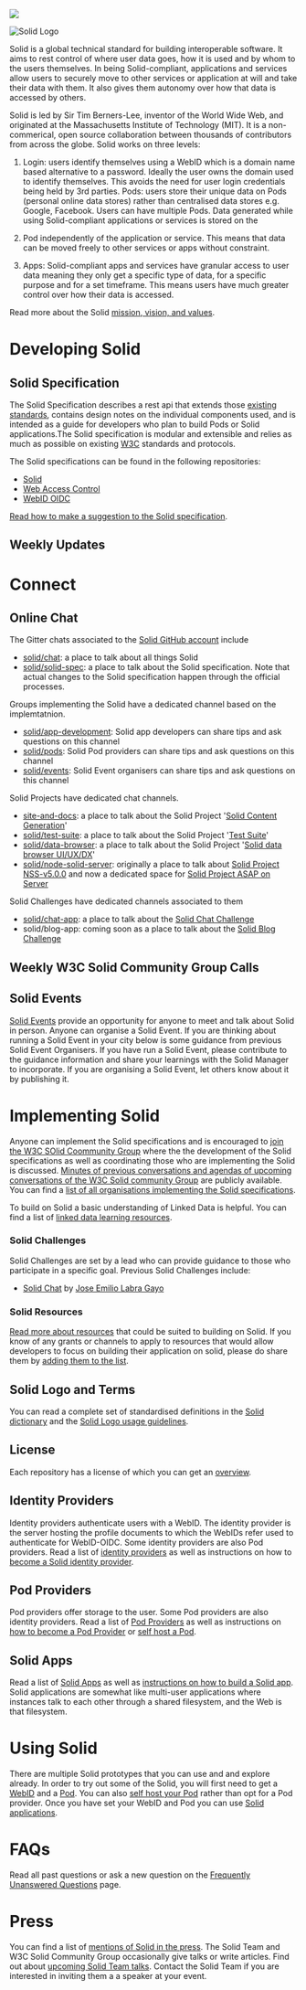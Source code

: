 [![](https://img.shields.io/badge/project-Solid-7C4DFF.svg?style=flat-square)](https://github.com/solid/solid)

![Solid Logo](https://avatars3.githubusercontent.com/u/14262490?v=3&s=200)

Solid is a global technical standard for building interoperable software. It aims to rest control of where user data goes, how it is used and by whom to the users themselves. In being Solid-compliant, applications and services allow users to securely move to other services or application at will and take their data with them. It also gives them autonomy over how that data is accessed by others.

Solid is led by Sir Tim Berners-Lee, inventor of the World Wide Web, and originated at the Massachusetts Institute of Technology (MIT). It is a non-commerical, open source collaboration between thousands of contributors from across the globe.
Solid works on three levels:

1. Login: users identify themselves using a WebID which is a domain name based alternative to a password. Ideally the user owns the domain used to identify themselves. This avoids the need for user login credentials being held by 3rd parties.
Pods: users store their unique data on Pods (personal online data stores) rather than centralised data stores e.g. Google, Facebook. Users can have multiple Pods. Data generated while using Solid-compliant applications or services is stored on the 

2. Pod independently of the application or service. This means that data can be moved freely to other services or apps without constraint.

3. Apps: Solid-compliant apps and services have granular access to user data meaning they only get a specific type of data, for a specific purpose and for a set timeframe. This means users have much greater control over how their data is accessed.

Read more about the Solid [mission, vision, and values](https://github.com/solid/information/blob/master/solid-vision-mission-values.md). 

# Developing Solid

## Solid Specification
The Solid Specification describes a rest api that extends those [existing standards](https://github.com/solid/information/blob/master/standards-used.md), contains design notes on the individual components used, and is intended as a guide for developers who plan to build Pods or Solid applications.The Solid specification is modular and extensible and relies as much as possible on existing
[W3C](http://www.w3.org/) standards and protocols.

The Solid specifications can be found in the following repositories: 
* [Solid](https://github.com/solid/solid-spec)  
* [Web Access Control](https://github.com/solid/web-access-control-spec) 
* [WebID OIDC](https://github.com/solid/webid-oidc-spec)

[Read how to make a suggestion to the Solid specification](https://github.com/solid/information/blob/master/decision-making-processes.md#changes-to-the-solid-specification). 

## Weekly Updates 

# Connect

## Online Chat
The  Gitter chats associated to the [Solid GitHub account](https://github.com/solid) include 

* [solid/chat](https://gitter.im/solid/chat): a place to talk about all things Solid
* [solid/solid-spec](https://gitter.im/solid/solid-spec): a place to talk about the Solid specification. Note that actual changes to the Solid specification happen through the official processes. 

Groups implementing the Solid  have a dedicated channel based on the implemtatnion. 
* [solid/app-development](https://gitter.im/solid/app-development): Solid app developers can share tips and ask questions on this channel 
* [solid/pods](https://gitter.im/solid/pods): Solid Pod providers can share tips and ask questions on this channel 
* [solid/events](https://gitter.im/solid/solid-events): Solid Event organisers can share tips and ask questions on this channel 

Solid Projects have dedicated chat channels. 
* [site-and-docs](https://gitter.im/solid/site-and-docs): a place to talk about the Solid Project '[Solid Content Generation](https://github.com/orgs/solid/projects/6)'
* [solid/test-suite](https://gitter.im/solid/test-suite): a place to talk about the Solid Project '[Test Suite](https://github.com/orgs/solid/projects/5)'
* [solid/data-browser](https://gitter.im/solid/data-browser): a place to talk about the Solid Project '[Solid data browser UI/UX/DX](https://github.com/orgs/solid/projects/4)'
* [solid/node-solid-server](https://gitter.im/solid/node-solid-server): originally a place to talk about [Solid Project NSS-v5.0.0](https://github.com/orgs/solid/projects/1) and now a dedicated space for [Solid Project ASAP on Server](https://github.com/orgs/solid/projects/2)

Solid Challenges have dedicated channels associated to them
* [solid/chat-app](https://gitter.im/solid/chat-app): a place to talk about the [Solid Chat Challenge](https://github.com/solid/information/blob/master/solid-challenges.md#solid-chat-challenge)
* solid/blog-app: coming soon as a place to talk about the [Solid Blog Challenge](https://github.com/solid/information/blob/master/solid-challenges.md#solid-blog-challenge)

## Weekly W3C Solid Community Group Calls 

## Solid Events 
[Solid Events](https://github.com/solid/information/blob/master/solid-events.md) provide an opportunity for anyone to meet and talk about Solid in person. Anyone can organise a Solid Event. If you are thinking about running a Solid Event in your city below is some guidance from previous Solid Event Organisers. If you have run a Solid Event, please contribute to the guidance information and share your learnings with the Solid Manager to incorporate. If you are organising a Solid Event, let others know about it by publishing it. 

# Implementing Solid
Anyone can implement the Solid specifications and is encouraged to [join the W3C SOlid Coommunity Group](https://www.w3.org/community/solid/) where the the development of the Solid specifications as well as coordinating those who are implementing the Solid is discussed. [Minutes of previous conversations and agendas of upcoming conversations of the W3C Solid community Group](https://www.w3.org/community/solid/wiki/Meetings) are publicly available. You can find a [list of all organisations implementing the Solid specifications](https://github.com/solid/information/blob/master/solid-roadmap.md). 

To build on Solid a basic understanding of Linked Data is helpful. You can  find a list of [linked data learning resources](https://github.com/solid/information/blob/master/learning-linked-data.md).

### Solid Challenges 
Solid Challenges are set by a lead who can provide guidance to those who participate in a specific goal. Previous Solid Challenges include: 
* [Solid Chat](https://gitter.im/solid/chat-app) by [Jose Emilio Labra Gayo](https://github.com/labra)

### Solid Resources 
[Read more about resources](https://github.com/solid/information/blob/master/solid-resources.md) that could be suited to building on Solid. If you know of any grants or channels to apply to resources that would allow developers to focus on building their application on solid, please do share them by [adding them to the list](https://github.com/solid/information/blob/master/solid-resources.md). 

## Solid Logo and Terms 
You can read a complete set of standardised definitions in the [Solid dictionary](https://github.com/solid/information/blob/master/solid-dictionary.md) and the [Solid Logo usage guidelines](https://github.com/solid/information/blob/master/solid-logo-usage-guidelines.md). 

## License 
Each repository has a license of which you can get an [overview](https://github.com/solid/information/blob/master/license.md). 

## Identity Providers
Identity providers authenticate users with a WebID. The identity provider is the server hosting the profile documents to which the WebIDs refer used to authenticate for WebID-OIDC. Some identity providers are also Pod providers. Read a list of [identity providers](https://github.com/solid/solid-idp-list) as well as instructions on how to [become a Solid identity provider](https://github.com/solid/information/blob/master/webid-provider.md). 

 ## Pod Providers
Pod providers offer storage to the user. Some Pod providers are also identity providers. Read a list of [Pod Providers](https://github.com/solid/pods/tree/master) as well as instructions on [how to become a Pod Provider](https://github.com/solid/information/blob/master/pod-development.md) or [self host a Pod](https://github.com/solid/information/blob/master/self-hosting.md). 
 
 ## Solid Apps
Read a list of [Solid Apps](https://github.com/solid/solid-apps) as well as [instructions on how to build a Solid app](https://github.com/solid/information/blob/master/app-development.md). Solid applications are somewhat like multi-user applications where instances talk to each other through a shared filesystem, and the Web is that filesystem.


# Using Solid

There are multiple Solid prototypes that you can use and and explore already. In order to try out some of the Solid, you will first need to get a [WebID](https://github.com/solid/information/blob/master/pod-providers.md) and a [Pod](https://github.com/solid/information/blob/master/pod-providers.md). You can also [self host your Pod](https://github.com/solid/information/blob/master/self-hosting.md) rather than opt for a Pod provider. Once you have set your WebID and Pod you can use [Solid applications](https://github.com/solid/solid-apps). 

# FAQs 
Read all past questions or ask a new question on the [Frequently Unanswered Questions](https://github.com/solid/information/blob/master/frequently-unanswered-questions.md) page. 

# Press 
You can find a list of [mentions of Solid in the press](https://github.com/solid/information/blob/master/solid-press.md). The Solid Team and W3C Solid Community Group occasionally give talks or write articles. Find out about [upcoming Solid Team talks](https://github.com/solid/information/blob/master/solid-team-talks.md). Contact the Solid Team if you are interested in inviting them a a speaker at your event.   
